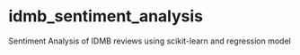 # idmb_sentiment_analysis
Sentiment Analysis of IDMB reviews using scikit-learn and regression model

